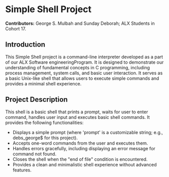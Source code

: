 
# Simple Shell Project

**Contributors:** George S. Mulbah and  Sunday Deborah; ALX Students in Cohort 17.

## Introduction

This Simple Shell project is a command-line interpreter developed as a part of our ALX Software engineeringProgram. It is designed to demonstrate our understanding of fundamental concepts in C programming, including process management, system calls, and basic user interaction. It serves as a basic Unix-like shell that allows users to execute simple commands and provides a minimal shell experience.

## Project Description


This shell is a basic shell that prints a prompt, waits for user to enter command, handles user input and executes basic shell commands. It provides the following functionalities:
- Displays a simple prompt (where 'prompt' is a customizable string; e.g., debs_george$ for this project).
- Accepts one-word commands from the user and executes them.
- Handles errors gracefully, including displaying an error message for command not found.
- Closes the shell when the "end of file" condition is encountered.
- Provides a clean and minimalistic shell experience without advanced features.
